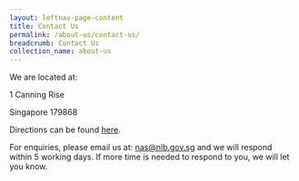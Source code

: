 ```yaml
---
layout: leftnav-page-content
title: Contact Us
permalink: /about-us/contact-us/
breadcrumb: Contact Us
collection_name: about-us
---
```


We are located at:

1 Canning Rise	 

Singapore 179868

Directions can be found [here](https://share.onemap.sg/UWecKP).	 

 

For enquiries, please email us at: nas@nlb.gov.sg and we will respond within 5 working days. If more time is needed to respond to you, we will let you know.